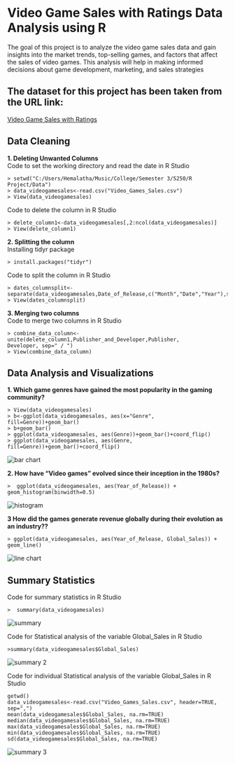 # Video Game Sales with Ratings Data Analysis using R
The goal of this project is to analyze the video game sales data and gain insights into the market trends, top-selling games, and factors that affect the sales of video games. This analysis will help in making informed decisions about game development, marketing, and sales strategies

## The dataset for this project has been taken from the URL link:
[Video Game Sales with Ratings](https://www.kaggle.com/datasets/rush4ratio/video-game-sales-with-ratings)

## Data Cleaning
**1. Deleting Unwanted Columns**<br>
Code to set the working directory and read the date in R Studio
```
> setwd("C:/Users/Hemalatha/Music/College/Semester 3/5250/R Project/Data")
> data_videogamesales<-read.csv("Video_Games_Sales.csv")
> View(data_videogamesales)
```
Code to delete the column in R Studio
```
> delete_column1<-data_videogamesales[,2:ncol(data_videogamesales)]
> View(delete_column1)
```

**2. Splitting the column**<br>
Installing tidyr package
```
> install.packages("tidyr")

```
Code to split the column in R Studio
```
> dates_columnsplit<-separate(data_videogamesales,Date_of_Release,c("Month","Date","Year"),sep="/")
> View(dates_columnsplit)
```

**3. Merging two columns**<br>
Code to merge two columns in R Studio
```
> combine_data_column<-unite(delete_column1,Publisher_and_Developer,Publisher, 
Developer, sep=" / ")
> View(combine_data_column)
```

## Data Analysis and Visualizations
**1. Which game genres have gained the most popularity in the gaming community?** 
```
> View(data_videogamesales)
> b<-ggplot(data_videogamesales, aes(x="Genre", fill=Genre))+geom_bar()
> b+geom_bar()
> ggplot(data_videogamesales, aes(Genre))+geom_bar()+coord_flip()
> ggplot(data_videogamesales, aes(Genre, fill=Genre))+geom_bar()+coord_flip()
```
![bar chart](https://user-images.githubusercontent.com/122247029/229645879-b92b51b5-bbd9-451f-b78e-b4790ce8f218.PNG) <br>

**2. How have “Video games” evolved since their inception in the 1980s?** 
```
>  ggplot(data_videogamesales, aes(Year_of_Release)) + geom_histogram(binwidth=0.5) 
```
![histogram](https://user-images.githubusercontent.com/122247029/229645885-5746cc05-474f-4791-9620-3add064632ea.PNG)<br>

**3 How did the games generate revenue globally during their evolution as an industry??** 
```
> ggplot(data_videogamesales, aes(Year_of_Release, Global_Sales)) + geom_line()
```
![line chart](https://user-images.githubusercontent.com/122247029/229645888-6552a491-48a0-4c11-8972-c68a9cf6b737.PNG)<br>

## Summary Statistics
Code for summary statistics in R Studio
```
>  summary(data_videogamesales)
```
![summary](https://user-images.githubusercontent.com/122247029/229646452-cd48389b-d026-42b4-88a2-1a086e321a2b.PNG)<br>

Code for Statistical analysis of the variable Global_Sales in R Studio 
```
>summary(data_videogamesales$Global_Sales)
```
![summary 2](https://user-images.githubusercontent.com/122247029/229646463-a02cc54b-0fb5-49e4-ad39-e3520d82c97e.PNG)<br>

Code for individual Statistical analysis of the variable Global_Sales in R Studio 
```
getwd()
data_videogamesales<-read.csv("Video_Games_Sales.csv", header=TRUE, sep=",")
mean(data_videogamesales$Global_Sales, na.rm=TRUE)
median(data_videogamesales$Global_Sales, na.rm=TRUE)
max(data_videogamesales$Global_Sales, na.rm=TRUE)
min(data_videogamesales$Global_Sales, na.rm=TRUE)
sd(data_videogamesales$Global_Sales, na.rm=TRUE)
```
![summary 3](https://user-images.githubusercontent.com/122247029/229646870-038aa7a0-e03f-41cc-83ac-0a7f39d60300.PNG) <br>

